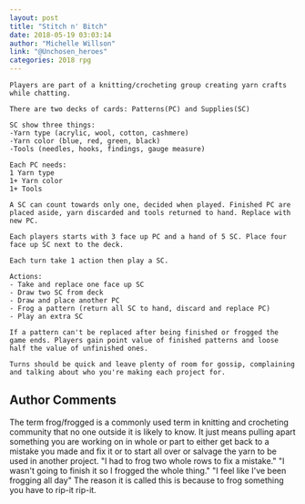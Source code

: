 ```yaml
---
layout: post
title: "Stitch n' Bitch"
date: 2018-05-19 03:03:14
author: "Michelle Willson"
link: "@Unchosen_heroes"
categories: 2018 rpg
---
```

```
Players are part of a knitting/crocheting group creating yarn crafts while chatting. 

There are two decks of cards: Patterns(PC) and Supplies(SC) 

SC show three things: 
-Yarn type (acrylic, wool, cotton, cashmere) 
-Yarn color (blue, red, green, black) 
-Tools (needles, hooks, findings, gauge measure) 

Each PC needs:
1 Yarn type
1+ Yarn color 
1+ Tools 

A SC can count towards only one, decided when played. Finished PC are placed aside, yarn discarded and tools returned to hand. Replace with new PC.

Each players starts with 3 face up PC and a hand of 5 SC. Place four face up SC next to the deck.

Each turn take 1 action then play a SC. 

Actions:
- Take and replace one face up SC
- Draw two SC from deck
- Draw and place another PC
- Frog a pattern (return all SC to hand, discard and replace PC) 
- Play an extra SC

If a pattern can't be replaced after being finished or frogged the game ends. Players gain point value of finished patterns and loose half the value of unfinished ones.

Turns should be quick and leave plenty of room for gossip, complaining and talking about who you're making each project for. 
```
## Author Comments 

The term frog/frogged is a commonly used term in knitting and crocheting  community that no one outside it is likely to know. It just means pulling apart something you are working on in whole or part to either get back to a mistake you made and fix it or to start all over or salvage the yarn to be used in another project. "I had to frog two whole rows to fix a mistake." "I wasn't going to finish it so I frogged the whole thing." "I feel like I've been frogging all day" The reason it is called this is because to frog something you have to rip-it rip-it.
